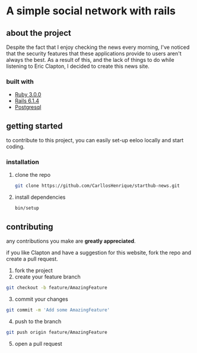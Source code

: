 <h1>A simple social network with rails</h1>

## about the project

Despite the fact that I enjoy checking the news every morning, I've noticed that the security features that these applications provide to users aren't always the best. As a result of this, and the lack of things to do while listening to Eric Clapton, I decided to create this news site.

### built with

* [Ruby 3.0.0](https://www.ruby-lang.org/pt/)
* [Rails 6.1.4](https://rubyonrails.org/)
* [Postgresql](https://www.postgresql.org/)

<!-- GETTING STARTED -->
## getting started

to contribute to this project, you can easily set-up eeloo locally and start coding.

### installation

1. clone the repo
   ```sh
   git clone https://github.com/CarllosHenrique/starthub-news.git
   ```
2. install dependencies
   ```sh
   bin/setup
   ```
## contributing

any contributions you make are **greatly appreciated**.

if you like Clapton and have a suggestion for this website, fork the repo and create a pull request.

1. fork the project
2. create your feature branch 
```sh
git checkout -b feature/AmazingFeature
```
3. commit your changes
```sh
git commit -m 'Add some AmazingFeature'
```
4. push to the branch 
```sh
git push origin feature/AmazingFeature
```
5. open a pull request
